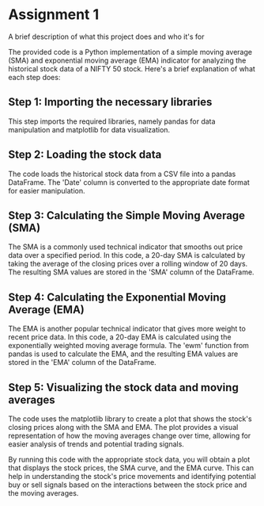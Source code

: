 
# Assignment 1

A brief description of what this project does and who it's for

The provided code is a Python implementation of a simple moving average (SMA) and exponential moving average (EMA) indicator for analyzing the historical stock data of a NIFTY 50 stock. Here's a brief explanation of what each step does:

## Step 1: Importing the necessary libraries
This step imports the required libraries, namely pandas for data manipulation and matplotlib for data visualization.

## Step 2: Loading the stock data
The code loads the historical stock data from a CSV file into a pandas DataFrame. The 'Date' column is converted to the appropriate date format for easier manipulation.

## Step 3: Calculating the Simple Moving Average (SMA)
The SMA is a commonly used technical indicator that smooths out price data over a specified period. In this code, a 20-day SMA is calculated by taking the average of the closing prices over a rolling window of 20 days. The resulting SMA values are stored in the 'SMA' column of the DataFrame.

## Step 4: Calculating the Exponential Moving Average (EMA)
The EMA is another popular technical indicator that gives more weight to recent price data. In this code, a 20-day EMA is calculated using the exponentially weighted moving average formula. The 'ewm' function from pandas is used to calculate the EMA, and the resulting EMA values are stored in the 'EMA' column of the DataFrame.

## Step 5: Visualizing the stock data and moving averages
The code uses the matplotlib library to create a plot that shows the stock's closing prices along with the SMA and EMA. The plot provides a visual representation of how the moving averages change over time, allowing for easier analysis of trends and potential trading signals.

By running this code with the appropriate stock data, you will obtain a plot that displays the stock prices, the SMA curve, and the EMA curve. This can help in understanding the stock's price movements and identifying potential buy or sell signals based on the interactions between the stock price and the moving averages.

